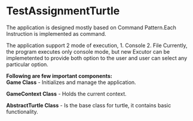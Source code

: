 # TestAssignmentTurtle

The application is designed mostly based on Command Pattern.Each Instruction is implemented as command.

The application support 2 mode of execution,
    1. Console 
    2. File
Currently, the program executes only console mode, but new Excutor can be implemetented to provide both option to the user and user can select any particular option.


**Following are few important components:**  
**Game Class** - Initializes and manage the application.

**GameContext Class** - Holds the current context.

**AbstractTurtle Class** - Is the base class for turtle, it contains basic functionality.
